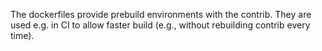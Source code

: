 The dockerfiles provide prebuild environments with the contrib. 
They are used e.g. in CI to allow faster build (e.g., without rebuilding contrib every time).
